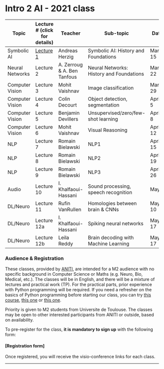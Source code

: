 # Intro 2 AI  -  2021 class

| Topic | Lecture #  (click for details) | Teacher |Sub-topic | Date  |  Time   |
|--------------|---------|---------------|----------------------------|--------------|--------|
| Symbolic AI  | [Lecture 1](./Lecture1/index.md) | Andreas Herzig | Symbolic AI: History and Foundations |  March 15 | 5-7pm |
| Neural Networks  | Lecture 2 | A. Zerroug & A. Ben Tanfous | Neural Networks: History and Foundations |  March 22 | 5-7pm |
| Computer Vision  | Lecture 3 | Mohit Vaishnav | Image classification |  March 29 | 5-7pm |
| Computer Vision  | Lecture 4 | Colin Decourt | Object detection, segmentation |  April 5 | 5-7pm |
| Computer Vision  | Lecture 5 | Benjamin Devillers | Unsupervised/zero/few-shot learning |  April 8 | 5-7pm |
| Computer Vision  | Lecture 6 | Mohit Vaishnav | Visual Reasoning |  April 12 | 5-7pm |
| NLP  | Lecture 7 | Romain Bielawski | NLP1 |  April 15 | 5-7pm |
| NLP  | Lecture 8 | Romain Bielawski | NLP2 |  April 19 | 5-7pm |
| NLP  | Lecture 9 | Romain Bielawski | NLP3 |  April 26 | 5-7pm |
| Audio  | Lecture 10 | I. Khalfaoui-Hassani | Sound processing, speech recognition |  May 3 | 5-7pm |
| DL/Neuro  | Lecture 11 | Rufin VanRullen | Homologies between brain & CNNs |  May 10 | 5-7pm |
| DL/Neuro  | Lecture 12a | I. Khalfaoui-Hassani  | Spiking neural networks |  May 17 | 5-6pm |
| DL/Neuro  | Lecture 12b | Leila Reddy | Brain decoding with Machine Learning |  May 17 | 6-7pm |

### Audience & Registration
These classes, provided by [ANITI](https://aniti.univ-toulouse.fr/en/), are intended for a M2 audience with no specific background in Computer Science or Maths (e.g. Neuro, Bio, Medical, etc.). The classes will be in English, and there will be a mixture of lectures and practical work (TP). For the practical parts, prior experience with Python programming will be required. If you need a refresher on the basics of Python programming before starting our class, you can try [this course](https://www.python-course.eu), [this one](https://thepythonguru.com/) or [this one](https://www.programiz.com/python-programming).

Priority is given to M2 students from Universite de Toulouse. The classes may be open to other interested participants from ANITI or outside, based on availability. 

To pre-register for the class, **it is mandatory to sign up** with the following form:

#### [Registration form]

Once registered, you will receive the visio-conference links for each class.

---

